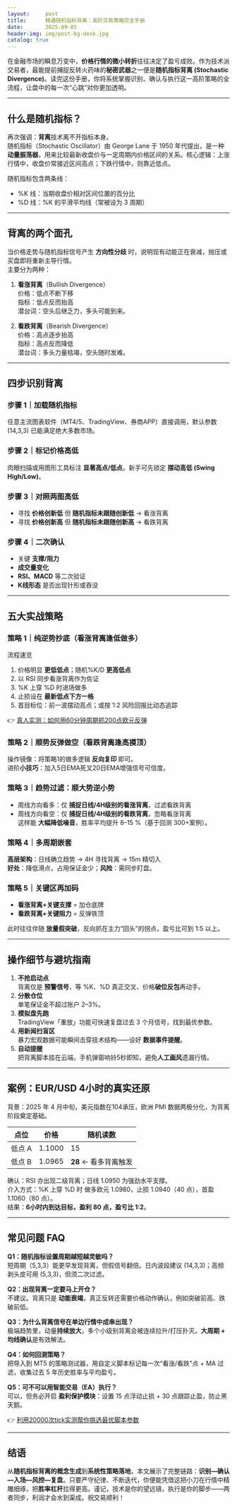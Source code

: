 ```yaml
---
layout:     post
title:      精通随机指标背离：高阶交易策略完全手册
date:       2025-09-05
header-img: img/post-bg-desk.jpg
catalog: true
---
```


在金融市场的瞬息万变中，**价格行情的微小转折**往往决定了盈亏成败。作为技术派交易者，最能提前捕捉反转火药味的**秘密武器**之一便是**随机指标背离 (Stochastic Divergence)**。读完这份手册，你将系统掌握识别、确认与执行这一高阶策略的全流程，让盘中的每一次“心跳”对你更加透明。

---

## 什么是随机指标？

再次强调：**背离**技术离不开指标本身。  
随机指标（Stochastic Oscillator）由 George Lane 于 1950 年代提出，是一种 **动量振荡器**，用来比较最新收盘价与一定周期内价格区间的关系。核心逻辑：上涨行情中，收盘价常接近区间高点；下跌行情中，则靠近低点。

随机指标包含两条线：
- %K 线：当期收盘价相对区间位置的百分比
- %D 线：%K 的平滑平均线（常被设为 3 周期）

---

## 背离的两个面孔

当价格走势与随机指标信号产生 **方向性分歧** 时，说明现有动能正在衰减，抛压或买盘即将重新主导行情。  
主要分为两种：

1. **看涨背离**（Bullish Divergence）  
   价格：低点不断下移  
   指标：低点反而抬高  
   潜台词：空头后继乏力，多头可能到来。

2. **看跌背离**（Bearish Divergence）  
   价格：高点逐步抬高  
   指标：高点反而降低  
   潜台词：多头力量枯竭，空头随时发难。

---

## 四步识别背离

### 步骤 1｜加载随机指标  
任意主流图表软件（MT4/5、TradingView、券商APP）直接调用，默认参数 (14,3,3) 已能满足绝大多数市场。

### 步骤 2｜标记价格高低  
肉眼扫描或用图形工具标注 **显著高点/低点**。新手可先锁定 **摆动高低 (Swing High/Low)**。

### 步骤 3｜对照两图高低  
- 寻找 **价格创新低** 但 **随机指标未跟随创新低** → 看涨背离  
- 寻找 **价格创新高** 但 **随机指标未跟随创新高** → 看跌背离

### 步骤 4｜二次确认  
- 关键 **支撑/阻力**  
- **成交量变化**  
- **RSI、MACD** 等二次验证  
- **K线形态** 是否出现针形或吞没

---

## 五大实战策略

### 策略 1｜纯逆势抄底（看涨背离逢低做多）

流程速览  
1. 价格明显 **更低低点**；随机%K/D **更高低点**  
2. 以 RSI 同步看涨背离作为佐证  
3. %K 上穿 %D 时进场做多  
4. 止损设在 **最新低点下方一格**  
5. 首目标位：前一波摆动高点；或按 1:2 风险回报比动态追踪

👉 [真人实测：如何用60分钟周期抓200点欧元反弹](https://okxdog.com/)

### 策略 2｜顺势反弹做空（看跌背离逢高摸顶）

操作镜像：将策略1的做多逻辑 **反向复印** 即可。  
进阶**小技巧**：加入5日EMA死叉20日EMA增强信号可信度。

### 策略 3｜趋势过滤：顺大势逆小势

- 周线方向看多：仅 **捕捉日线/4H级别的看涨背离**，过滤看跌背离  
- 周线方向看空：仅 **捕捉日线/4H级别的看跌背离**，忽略看涨背离  
这样能 **大幅降低噪音**，胜率平均提升 8–15 %（基于回测 300+案例）。

### 策略 4｜多周期嵌套

**高层架构**：日线确立趋势 → 4H 寻找背离 → 15m 精切入  
**好处**：降低滑点，占用保证金少；**风险**：需同步盯盘。

### 策略 5｜关键区再加码

- **看涨背离+关键支撑** = 加仓底牌  
- **看跌背离+关键阻力** = 反弹铁顶

此时往往伴随 **放量假突破**，反向抓在主力“回头”的拐点，盈亏比可到 1:5 以上。

---

## 操作细节与避坑指南

1. **不抢启动点**  
   背离仅是 **预警信号**，等 %K、%D 真正交叉、价格**破位反包**再动手。  
2. **分散仓位**  
   单笔保证金不超过账户 2–3%。  
3. **模拟盘先跑**  
   TradingView「重放」功能可快速复盘过去 3 个月信号，找到最优参数。  
4. **用新闻扫盲区**  
   暴力宏观数据可能瞬间击穿技术结构——设好 **数据事件提醒**。  
5. **自动提醒**  
   把背离脚本挂在云端，手机弹窗响铃5秒即知，避免**人工画风**遗漏行情。

---

## 案例：EUR/USD 4小时的真实还原

背景：2025 年 4 月中旬，美元指数在104承压，欧洲 PMI 数据两极分化，为背离阶段奠定基础。

| 点位 | 价格 | 随机读数 |
|------|------|-----------|
| 低点 A | 1.1000 | 15 |
| 低点 B | 1.0965 | **28** ← 看多背离触发 |

确认：RSI 亦出现二级背离；日线 1.0950 为强劲水平支撑。  
介入方式：%K 上穿 %D 时 做多欧元 1.0980，止损 1.0940（40 点），首盈 1.1060（80 点）。  
结果：**6小时内到达目标，盈利 80 点，盈亏比 1:2**。

---

## 常见问题 FAQ

**Q1：随机指标设置周期越短越灵敏吗？**  
短周期（5,3,3）能更早发现背离，但假信号翻倍。日内波段建议 (14,3,3)；高频剥头皮可用 (5,3,3)，但须二次过滤。

**Q2：出现背离一定要马上开仓？**  
不建议。背离只是 **动能衰竭**，真正反转还需要价格动作确认，例如突破前高、跌破前低。

**Q3：为什么背离信号在单边行情中成串出现？**  
极端趋势里，动量**持续放大**，多个小级别背离会被连续拉升/打压扑灭。**大周期 + 均线确认**是有效解法。

**Q4：如何回测策略？**  
把导入到 MT5 的策略测试器，用自定义脚本标记每一次“看涨/看跌”点 + MA 过滤，收集过去 5 年历史胜率与平均盈亏。

**Q5：可不可以用智能交易（EA）执行？**  
可以，但务必开启 **盈利保护模块**：设置 15 点浮动止损 + 30 点跟踪止盈，防止黑天鹅。

👉 [利用20000次tick实测帮你挑选最优脚本参数](https://okxdog.com/)

---

## 结语

从**随机指标背离的概念生成**到**系统性策略落地**，本文展示了完整链路：**识别—确认—入场—风控—复盘**。只要严守纪律、不断迭代，你便能凭借这把小刀在行情中精雕细琢，把**胜率杠杆**拉得更高。谨记，技术是你的望远镜，执行是你的脚步——两者同步，利润才会水到渠成。祝交易顺利！